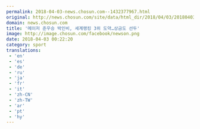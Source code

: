 ```yaml
---
permalink: 2018-04-03-news.chosun.com--1432377967.html
original: http://news.chosun.com/site/data/html_dir/2018/04/03/2018040300843.html
domain: news.chosun.com
title: '메이저 준우승 박인비, 세계랭킹 3위 도약…상금도 선두'
image: http://image.chosun.com/facebook/newson.png
date: 2018-04-03 00:22:20
category: sport
translations: 
 - 'en'
 - 'es'
 - 'de'
 - 'ru'
 - 'ja'
 - 'fr'
 - 'it'
 - 'zh-CN'
 - 'zh-TW'
 - 'ar'
 - 'pt'
 - 'hy'
---
```


